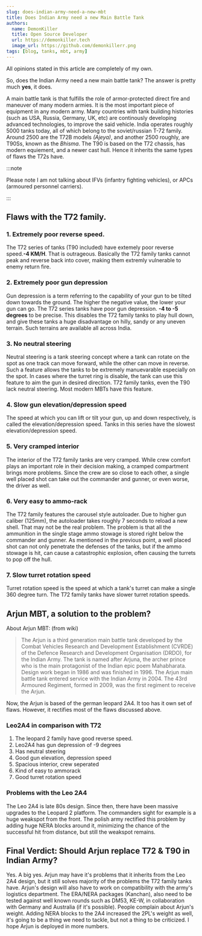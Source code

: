 ```yaml
---
slug: does-indian-army-need-a-new-mbt
title: Does Indian Army need a new Main Battle Tank
authors:
  name: DemonKiller
  title: Open Source Developer
  url: https://demonkiller.tech
  image_url: https://github.com/demonkillerr.png
tags: [blog, tanks, mbt, army]
---
```


All opinions stated in this article are completely of my own.

So, does the Indian Army need a new main battle tank? The answer is pretty much **yes**, it does. 

A main battle tank is that fulfills the role of armor-protected direct fire and maneuver of many modern armies. It is the most important piece of equipment in any modern army. Many countries with tank building histories (such as USA, Russia, Germany, UK, etc) are continously developing advanced technologies, to improve the said vehicle. India operates roughly 5000 tanks today, all of which belong to the soviet/russian T-72 family. Around 2500 are the T72B models *(Ajeya)*, and another 2500 roughly, are T90Ss, known as the *Bhisma*. The T90 is based on the T72 chassis, has modern equiement, and a newer cast hull. Hence it inherits the same types of flaws the T72s have. 

:::note

Please note I am not talking about IFVs (infantry fighting vehicles), or APCs (armoured personnel carriers).

:::

## Flaws with the T72 family.

### 1. Extremely poor reverse speed.

The T72 series of tanks (T90 included) have extemely poor reverse speed.**-4 KM/H**. That is outrageous. Basically the T72 family tanks cannot peak and reverse back into cover, making them extremly vulnerable to enemy return fire.

### 2. Extremely poor gun depression

Gun depression is a term referring to the capability of your gun to be tilted down towards the ground. The higher the negative value, the lower your gun can go. The T72 series tanks have poor gun depression. **-4 to -5 degrees** to be precise. This disables the T72 family tanks to play hull down, and give these tanks a huge disadvantage on hilly, sandy or any uneven terrain. Such terrains are available all across India.

### 3. No neutral steering

Neutral steering is a tank steering concept where a tank can rotate on the spot as one track can move forward, while the other can move in reverse. Such a feature allows the tanks to be extremely manuevarable especially on the spot. In cases where the turret ring is disable, the tank can use this feature to aim the gun in desired direction. T72 family tanks, even the T90 lack neutral steering. Most modern MBTs have this feature.

### 4. Slow gun elevation/depression speed

The speed at which you can lift or tilt your gun, up and down respectively, is called the elevation/depression speed. Tanks in this series have the slowest elevation/depression speed. 

### 5. Very cramped interior

The interior of the T72 family tanks are very cramped. While crew comfort plays an important role in their decision making, a cramped compartment brings more problems. Since the crew are so close to each other, a single well placed shot can take out the commander and gunner, or even worse, the driver as well.

### 6. Very easy to ammo-rack

The T72 family features the carousel style autoloader. Due to higher gun caliber (125mm), the autoloader takes roughly 7 seconds to reload a new shell. That may not be the real problem. The problem is that all the ammunition in the single stage ammo stowage is stored right below the commander and gunner. As mentioned in the previous point, a well placed shot can not only penetrate the defenses of the tanks, but if the ammo stowage is hit, can cause a catastrophic explosion, often causing the turrets to pop off the hull. 

### 7. Slow turret rotation speed

Turret rotation speed is the speed at which a tank's turret can make a single 360 degree turn. The T72 family tanks have slower turret rotation speeds.

## Arjun MBT, a solution to the problem?

About Arjun MBT: (from wiki)
>The Arjun is a third generation main battle tank developed by the Combat Vehicles Research and Development Establishment (CVRDE) of the Defence Research and Development Organisation (DRDO), for the Indian Army. The tank is named after Arjuna, the archer prince who is the main protagonist of the Indian epic poem Mahabharata. Design work began in 1986 and was finished in 1996. The Arjun main battle tank entered service with the Indian Army in 2004. The 43rd Armoured Regiment, formed in 2009, was the first regiment to receive the Arjun.

Now, the Arjun is based of the german leopard 2A4. It too has it own set of flaws. However, it rectifies most of the flaws discussed above.

### Leo2A4 in comparison with T72

1. The leopard 2 family have good reverse speed.
2. Leo2A4 has gun depression of -9 degrees
3. Has neutral steering
4. Good gun elevation, depression speed
5. Spacious interior, crew seperated
6. Kind of easy to ammorack
7. Good turret rotation speed

### Problems with the Leo 2A4

The Leo 2A4 is late 80s design. Since then, there have been massive upgrades to the Leopard 2 platform. The commanders sight for example is a huge weakspot from the front. The polish army rectified this problem by adding huge NERA blocks around it, minimizing the chance of the successful hit from distance, but still the weakspot remains.

## Final Verdict: Should Arjun replace T72 & T90 in Indian Army?

Yes. A big yes. Arjun may have it's problems that it inherits from the Leo 2A4 design, but it still solves majority of the problems the T72 family tanks have. Arjun's design will also have to work on compatibility with the army's logistics department. The ERA/NERA packages (Kanchan), also need to be tested against well known rounds such as DM53, KE-W, in collaboration with Germany and Australia (if it's possible). People complain about Arjun's weight. Adding NERA blocks to the 2A4 increased the 2PL's weight as well, it's going to be a thing we need to tackle, but not a thing to be criticized. I hope Arjun is deployed in more numbers. 